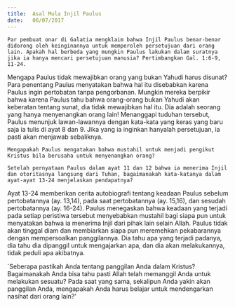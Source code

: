 ```yaml
---
title:  Asal Mula Injil Paulus
date:   06/07/2017
---
```


`Par pembuat onar di Galatia mengklaim bahwa Injil Paulus benar-benar didorong oleh keinginannya untuk memperoleh persetujuan dari orang lain. Apakah hal berbeda yang mungkin Paulus lakukan dalam suratnya jika ia hanya mencari persetujuan manusia? Pertimbangkan Gal. 1:6-9, 11-24.`

Mengapa Paulus tidak mewajibkan orang yang bukan Yahudi harus disunat? Para penentang Paulus menyatakan bahwa hal itu disebabkan karena Paulus ingin pertobatan tanpa pengorbanan. Mungkin mereka berpikir bahwa karena Paulus tahu bahwa orang-orang bukan Yahudi akan keberatan tentang sunat, dia tidak mewajibkan hal itu. Dia adalah seorang yang hanya menyenangkan orang lain! Menanggapi tuduhan tersebut, Paulus menunjuk lawan-lawannya dengan kata-kata yang keras yang baru saja ia tulis di ayat 8 dan 9. Jika yang ia inginkan hanyalah persetujuan, ia pasti akan menjawab sebaliknya.

`Mengapakah Paulus mengatakan bahwa mustahil untuk menjadi pengikut Kristus bila berusaha untuk menyenangkan orang?`

`Setelah pernyataan Paulus dalam ayat 11 dan 12 bahwa ia menerima Injil dan otoritasnya langsung dari Tuhan, bagaimanakah kata-katanya dalam ayat-ayat 13-24 menjelaskan pendapatnya?`

Ayat 13-24 memberikan cerita autobiografi tentang keadaan Paulus sebelum pertobatannya (ay. 13,14), pada saat pertobatannya (ay. 15,16), dan sesudah pertobatannya (ay. 16-24). Paulus menegaskan bahwa keadaan yang terjadi pada setiap peristiwa tersebut menyebabkan mustahil bagi siapa pun untuk menyatakan bahwa ia menerima Injil dari pihak lain selain Allah. Paulus tidak akan tinggal diam dan membiarkan siapa pun meremehkan pekabarannya dengan mempersoalkan panggilannya. Dia tahu apa yang terjadi padanya, dia tahu dia dipanggil untuk mengajarkan apa, dan dia akan melakukannya, tidak peduli apa akibatnya.

`Seberapa pastikah Anda tentang panggilan Anda dalam Kristus? Bagaimanakah Anda bisa tahu pasti Allah telah memanggil Anda untuk melakukan sesuatu? Pada saat yang sama, sekalipun Anda yakin akan panggilan Anda, mengapakah Anda harus belajar untuk mendengarkan nasihat dari orang lain?’
